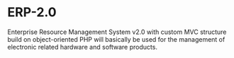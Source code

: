# ERP-2.0

Enterprise Resource Management System v2.0 with custom MVC structure build on object-oriented PHP will basically be used for the management of electronic related hardware and software products.
